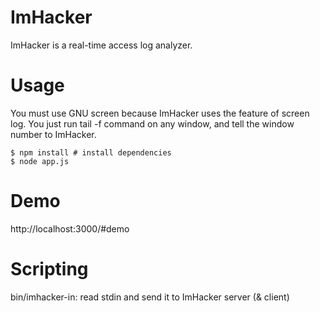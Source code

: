 ImHacker
========

ImHacker is a real-time access log analyzer.


Usage
=====

You must use GNU screen because ImHacker uses the feature of screen log.
You just run tail -f command on any window, and tell the window number to ImHacker.

	$ npm install # install dependencies
	$ node app.js

Demo
====

http://localhost:3000/#demo

Scripting
=========

bin/imhacker-in: read stdin and send it to ImHacker server (& client)

